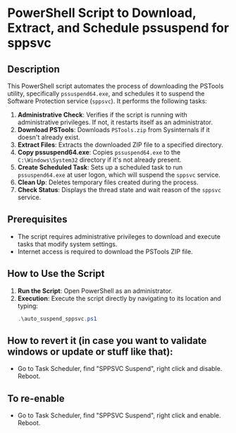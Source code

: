 # PowerShell Script to Download, Extract, and Schedule pssuspend for sppsvc

## Description
This PowerShell script automates the process of downloading the PSTools utility, specifically `pssuspend64.exe`, and schedules it to suspend the Software Protection service (`sppsvc`). It performs the following tasks:

1. **Administrative Check**: Verifies if the script is running with administrative privileges. If not, it restarts itself as an administrator.
2. **Download PSTools**: Downloads `PSTools.zip` from Sysinternals if it doesn't already exist.
3. **Extract Files**: Extracts the downloaded ZIP file to a specified directory.
4. **Copy pssuspend64.exe**: Copies `pssuspend64.exe` to the `C:\Windows\System32` directory if it's not already present.
5. **Create Scheduled Task**: Sets up a scheduled task to run `pssuspend64.exe` at user logon, which will suspend the `sppsvc` service.
6. **Clean Up**: Deletes temporary files created during the process.
7. **Check Status**: Displays the thread state and wait reason of the `sppsvc` service.

## Prerequisites
- The script requires administrative privileges to download and execute tasks that modify system settings.
- Internet access is required to download the PSTools ZIP file.

## How to Use the Script

1. **Run the Script**: Open PowerShell as an administrator.
2. **Execution**: Execute the script directly by navigating to its location and typing:
   ```powershell
   .\auto_suspend_sppsvc.ps1

## How to revert it (in case you want to validate  windows or update or stuff like that):
- Go to Task Scheduler, find "SPPSVC Suspend", right click and disable. Reboot.

## To re-enable
- Go to Task Scheduler, find "SPPSVC Suspend", right click and enable. Reboot.